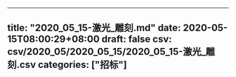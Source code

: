 
---
title: "2020_05_15-激光_雕刻.md"
date: 2020-05-15T08:00:29+08:00
draft: false
csv: csv/2020_05/2020_05_15/2020_05_15-激光_雕刻.csv
categories: ["招标"]
---
